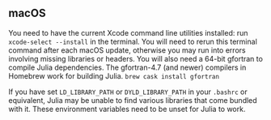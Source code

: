 ## macOS

You need to have the current Xcode command line utilities installed: run `xcode-select --install` in the terminal.
You will need to rerun this terminal command after each macOS update, otherwise you may run into errors involving missing libraries or headers.
You will also need a 64-bit gfortran to compile Julia dependencies. The gfortran-4.7 (and newer) compilers in Homebrew work for building Julia.
`brew cask install gfortran`

If you have set `LD_LIBRARY_PATH` or `DYLD_LIBRARY_PATH` in your `.bashrc` or equivalent, Julia may be unable to find various libraries that come bundled with it. These environment variables need to be unset for Julia to work.

